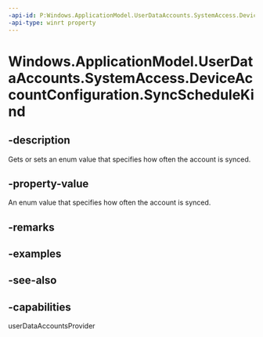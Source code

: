 ----api-id: P:Windows.ApplicationModel.UserDataAccounts.SystemAccess.DeviceAccountConfiguration.SyncScheduleKind
-api-type: winrt property
---<!-- Property syntaxpublic Windows.ApplicationModel.UserDataAccounts.SystemAccess.DeviceAccountSyncScheduleKind SyncScheduleKind { get;  set; }--># Windows.ApplicationModel.UserDataAccounts.SystemAccess.DeviceAccountConfiguration.SyncScheduleKind## -descriptionGets or sets an enum value that specifies how often the account is synced.## -property-valueAn enum value that specifies how often the account is synced.## -remarks## -examples## -see-also## -capabilitiesuserDataAccountsProvider